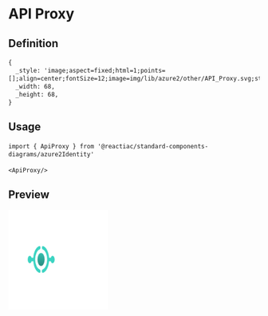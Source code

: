 # API Proxy

## Definition

```
{
  _style: 'image;aspect=fixed;html=1;points=[];align=center;fontSize=12;image=img/lib/azure2/other/API_Proxy.svg;strokeColor=none;',
  _width: 68,
  _height: 68,
}
```

## Usage

```
import { ApiProxy } from '@reactiac/standard-components-diagrams/azure2Identity'

<ApiProxy/>
```

## Preview

<img src="./api-proxy.png" width="200"/>
